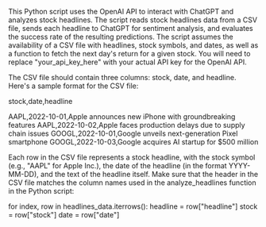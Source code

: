 This Python script uses the OpenAI API to interact with ChatGPT and analyzes stock headlines. 
The script reads stock headlines data from a CSV file, sends each headline to ChatGPT for sentiment analysis, 
and evaluates the success rate of the resulting predictions. The script assumes the availability of a CSV file with headlines, 
stock symbols, and dates, as well as a function to fetch the next day's return for a given stock. You will need to replace "your_api_key_here" 
with your actual API key for the OpenAI API.

The CSV file should contain three columns: stock, date, and headline. 
Here's a sample format for the CSV file:


stock,date,headline

AAPL,2022-10-01,Apple announces new iPhone with groundbreaking features
AAPL,2022-10-02,Apple faces production delays due to supply chain issues
GOOGL,2022-10-01,Google unveils next-generation Pixel smartphone
GOOGL,2022-10-03,Google acquires AI startup for $500 million


Each row in the CSV file represents a stock headline, with the stock symbol (e.g., "AAPL" for Apple Inc.), 
the date of the headline (in the format YYYY-MM-DD), and the text of the headline itself.
Make sure that the header in the CSV file matches the column names used in the analyze_headlines function in the Python script:


for index, row in headlines_data.iterrows():
    headline = row["headline"]
    stock = row["stock"]
    date = row["date"]

